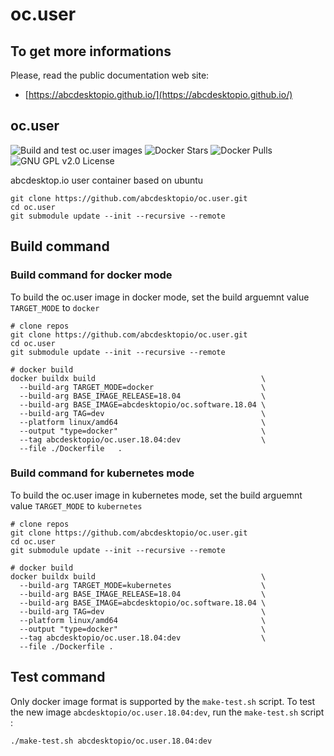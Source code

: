 # oc.user

## To get more informations

Please, read the public documentation web site:
* [https://abcdesktopio.github.io/](https://abcdesktopio.github.io/)

## oc.user

![Build and test oc.user images](https://github.com/abcdesktopio/oc.user.18.04/workflows/Build%20and%20test%20oc.user%20images/badge.svg)
![Docker Stars](https://img.shields.io/docker/stars/abcdesktopio/oc.user.18.04.svg) 
![Docker Pulls](https://img.shields.io/docker/pulls/abcdesktopio/oc.user.18.04.svg)
![GNU GPL v2.0 License](https://img.shields.io/github/license/abcdesktopio/oc.user.svg)

abcdesktop.io user container based on ubuntu

```
git clone https://github.com/abcdesktopio/oc.user.git
cd oc.user
git submodule update --init --recursive --remote
```

## Build command

### Build command for docker mode


To build the oc.user image in docker mode, set the build arguemnt value `TARGET_MODE` to `docker`

```
# clone repos
git clone https://github.com/abcdesktopio/oc.user.git
cd oc.user
git submodule update --init --recursive --remote

# docker build
docker buildx build                                     \
  --build-arg TARGET_MODE=docker                        \
  --build-arg BASE_IMAGE_RELEASE=18.04                  \
  --build-arg BASE_IMAGE=abcdesktopio/oc.software.18.04 \             
  --build-arg TAG=dev                                   \
  --platform linux/amd64                                \
  --output "type=docker"                                \
  --tag abcdesktopio/oc.user.18.04:dev                  \
  --file ./Dockerfile   .
```


### Build command for kubernetes mode


To build the oc.user image in kubernetes mode, set the build arguemnt value `TARGET_MODE` to `kubernetes`

```
# clone repos
git clone https://github.com/abcdesktopio/oc.user.git
cd oc.user
git submodule update --init --recursive --remote

# docker build
docker buildx build                                     \
  --build-arg TARGET_MODE=kubernetes                    \
  --build-arg BASE_IMAGE_RELEASE=18.04                  \
  --build-arg BASE_IMAGE=abcdesktopio/oc.software.18.04 \             
  --build-arg TAG=dev                                   \
  --platform linux/amd64                                \
  --output "type=docker"                                \
  --tag abcdesktopio/oc.user.18.04:dev                  \
  --file ./Dockerfile .                                 
```


## Test command

Only docker image format is supported by the `make-test.sh` script.
To test the new image `abcdesktopio/oc.user.18.04:dev`, run the `make-test.sh` script :

```
./make-test.sh abcdesktopio/oc.user.18.04:dev
```

